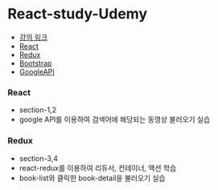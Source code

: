 # React-study-Udemy

- [강의 링크](https://www.udemy.com/react-redux-korean/learn/v4/overview)
- [React](https://reactjs.org/docs/hello-world.html)
- [Redux](http://redux.js.org/)
- [Bootstrap](http://getbootstrap.com/)
- [GoogleAPI](https://console.developers.google.com/)

### React 
- section-1,2
- google API를 이용하여 검색어에 해당되는 동영상 불러오기 실습

### Redux
- section-3,4
- react-redux를 이용하여 리듀서, 컨테이너, 액션 학습
- book-list와 클릭한 book-detail을 불러오기 실습

